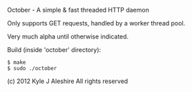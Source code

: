 October - A simple & fast threaded HTTP daemon

Only supports GET requests, handled by a worker thread pool.

Very much alpha until otherwise indicated.

Build (inside 'october' directory):

    $ make
    $ sudo ./october

(c) 2012 Kyle J Aleshire
All rights reserved